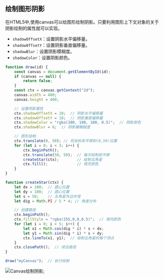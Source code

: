 ## 绘制图形阴影
在HTML5中,使用canvas可以给图形绘制阴影。只要利用图形上下文对象的关于阴影绘制的属性就可以实现。  
- `shadowOffsetX`：设置阴影水平偏移量。
- `shadowOffsetY`：设置阴影垂直偏移量。
- `shadowBlur`：设置阴影模糊度。
- `shadowColor`：设置阴影颜色。

```js
function draw(id) {
    const canvas = document.getElementById(id);
    if (canvas == null) {
        return false;
    }
    const ctx = canvas.getContext("2d");
    canvas.width = 400;
    canvas.height = 400;

    // 设置阴影属性
    ctx.shadowOffsetX = 10;  // 阴影水平偏移量
    ctx.shadowOffsetY = 10;  // 阴影垂直偏移量
    ctx.shadowColor = "rgba(100, 100, 100, 0.5)";  // 阴影颜色
    ctx.shadowBlur = 6;  // 阴影模糊程度

    // 图形绘制
    ctx.translate(0, 50); // 将坐标系平移到(0,50)位置
    for (let i = 0; i < 3; i++) {
        ctx.beginPath();
        ctx.translate(50, 50);  // 每次绘制前平移
        createStar(ctx);        // 绘制五角星
        ctx.fill();             // 填充颜色
    }
}

function createStar(ctx) {
    let dx = 100;  // 圆心位置
    let dy = 100;  // 圆心位置
    let s = 50;    // 五角星外边半径
    let dig = Math.PI / 5 * 4; // 角度分布

    // 创建路径
    ctx.beginPath();
    ctx.fillStyle = "rgba(255,0,0,0.5)";  // 填充颜色
    for (let i = 0; i < 5; i++) {
        let x1 = Math.cos(dig * i) * s + dx;
        let y1 = Math.sin(dig * i) * s + dy;
        ctx.lineTo(x1, y1);  // 绘制五角星的每个顶点
    }
    ctx.closePath();  // 闭合路径
}

draw("myCanvas");  // 执行绘制

``` 
![Canvas绘制阴影](/public/images/html/Canvas绘制图形阴影.jpg);